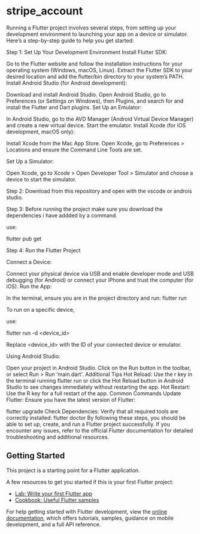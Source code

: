 # stripe_account

Running a Flutter project involves several steps, from setting up your development environment to launching your app on a device or simulator. Here’s a step-by-step guide to help you get started:

Step 1: Set Up Your Development Environment Install Flutter SDK:

Go to the Flutter website and follow the installation instructions for your operating system (Windows, macOS, Linux). Extract the Flutter SDK to your desired location and add the flutter/bin directory to your system’s PATH. Install Android Studio (for Android development):

Download and install Android Studio. Open Android Studio, go to Preferences (or Settings on Windows), then Plugins, and search for and install the Flutter and Dart plugins. Set Up an Emulator:

In Android Studio, go to the AVD Manager (Android Virtual Device Manager) and create a new virtual device. Start the emulator. Install Xcode (for iOS development, macOS only):

Install Xcode from the Mac App Store. Open Xcode, go to Preferences > Locations and ensure the Command Line Tools are set.

Set Up a Simulator:

Open Xcode, go to Xcode > Open Developer Tool > Simulator and choose a device to start the simulator.

Step 2: Download from this repository and open with the vscode or androis studio.

Step 3: Before running the project make sure you download the dependencies i have addded by a command.

use:

  flutter pub get

Step 4: Run the Flutter Project

Connect a Device:

Connect your physical device via USB and enable developer mode and USB debugging (for Android) or connect your iPhone and trust the computer (for iOS). Run the App:

In the terminal, ensure you are in the project directory and run: flutter run

To run on a specific device,

use:

  flutter run -d <device_id>

Replace <device_id> with the ID of your connected device or emulator.

Using Android Studio:

Open your project in Android Studio.
Click on the Run button in the toolbar, or select Run > Run 'main.dart'.
Additional Tips Hot Reload: Use the r key in the terminal running flutter run or click the Hot Reload button in Android Studio to see changes immediately without restarting the app. Hot Restart: Use the R key for a full restart of the app. Common Commands Update Flutter: Ensure you have the latest version of Flutter:

flutter upgrade Check Dependencies: Verify that all required tools are correctly installed: flutter doctor By following these steps, you should be able to set up, create, and run a Flutter project successfully. If you encounter any issues, refer to the official Flutter documentation for detailed troubleshooting and additional resources.

## Getting Started

This project is a starting point for a Flutter application.

A few resources to get you started if this is your first Flutter project:

- [Lab: Write your first Flutter app](https://docs.flutter.dev/get-started/codelab)
- [Cookbook: Useful Flutter samples](https://docs.flutter.dev/cookbook)

For help getting started with Flutter development, view the
[online documentation](https://docs.flutter.dev/), which offers tutorials,
samples, guidance on mobile development, and a full API reference.
